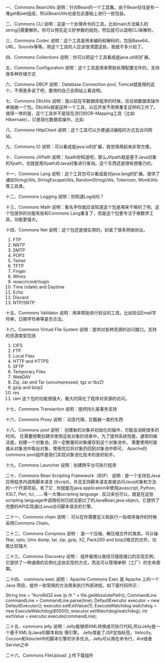 一、Commons BeanUtils 
说明：针对Bean的一个工具集。由于Bean往往是有一堆get和set组成，所以BeanUtils也是在此基础上进行一些包装。 

二、Commons CLI 
说明：这是一个处理命令的工具。比如main方法输入的string[]需要解析。你可以预先定义好参数的规则，然后就可以调用CLI来解析。 

三、Commons Codec 
说明：这个工具是用来编码和解码的，包括Base64，URL，Soundx等等。用这个工具的人应该很清楚这些，我就不多介绍了。 

四、Commons Collections 
说明：你可以把这个工具看成是java.util的扩展。 

五、Commons Configuration 
说明：这个工具是用来帮助处理配置文件的，支持很多种存储方式 

六、Commons DBCP 
说明：Database Connection pool, Tomcat就是用的这个，不用我多说了吧，要用的自己去网站上看说明。 

七、Commons DbUtils 
说明：我以前在写数据库程序的时候，往往把数据库操作单独做一个包。DbUtils就是这样一个工具，以后开发不用再重复这样的工作了。值得一体的是，这个工具并不是现在流行的OR-Mapping工具（比如Hibernate），只是简化数据库操作，比如 

八、Commons HttpClient 
说明：这个工具可以方便通过编程的方式去访问网站。 

九、Commons IO 
说明：可以看成是java.io的扩展，我觉得用起来非常方便。 

十、Commons JXPath 
说明：Xpath你知道吧，那么JXpath就是基于Java对象的Xpath，也就是用Xpath对Java对象进行查询。这个东西还是很有想像力的。 

十一、Commons Lang 
说明：这个工具包可以看成是对java.lang的扩展。提供了诸如StringUtils, StringEscapeUtils, RandomStringUtils, Tokenizer, WordUtils等工具类。 

十二、Commons Logging 
说明：你知道Log4j吗？ 

十三、Commons Math 
说明：看名字你就应该知道这个包是用来干嘛的了吧。这个包提供的功能有些和Commons Lang重复了，但是这个包更专注于做数学工具，功能更强大。 

十四、Commons Net 
说明：这个包还是很实用的，封装了很多网络协议。 
1. FTP 
2. NNTP 
3. SMTP 
4. POP3 
5. Telnet 
6. TFTP 
7. Finger 
8. Whois 
9. rexec/rcmd/rlogin 
10. Time (rdate) and Daytime 
11. Echo 
12. Discard 
13. NTP/SNTP 

十五、Commons Validator 
说明：用来帮助进行验证的工具。比如验证Email字符串，日期字符串等是否合法。 

十六、Commons Virtual File System 
说明：提供对各种资源的访问接口。支持的资源类型包括 

1. CIFS 
2. FTP 
3. Local Files 
4. HTTP and HTTPS 
5. SFTP 
6. Temporary Files 
7. WebDAV 
8. Zip, Jar and Tar (uncompressed, tgz or tbz2) 
9. gzip and bzip2 
10. res 
11. ram 
这个包的功能很强大，极大的简化了程序对资源的访问。 


十七、Commons Transaction 
说明：提供持久层事务支持 

十六、Commons Proxy 
说明： 动态代理，拦截器一类的东西 

十八、Commons pool 
说明： 创建新的对象并初始化的操作，可能会消耗很多的时间。 
在需要频繁创建并使用这些对象的场景中，为了提供系统性能，通常的做法是，创建一个对象池，将一定数量的对象缓存到这个对象池中。 
需要使用时直接从对象池中取出对象，使用完后将对象扔回到对象池中即可。 
Apache的commons pool组件是我们实现对象池化技术的良好助手。 

十九、Commons Launcher 
说明：创建跨平台可执行程序 

二十、Commons Bean Scripting Framework（BSF） 
说明：是一个支持在Java应用程序内调用脚本语言 (Script)，并且支持脚本语言直接访问Java对象和方法的一个开源项目。有了它 , 你就能在java application中使用javascript, Python, XSLT, Perl, tcl, ……等一大堆scripting language 
. 反过来也可以，就是在这些scripting language中调用任何已经注册过了的JavaBean,java object。它提供了完整的API实现通过Java访问脚本语言的引擎。 

二十一、Commons chain 
说明： 可以在你需要定义和执行一些顺序操作的时候采用Commons Chain。 

二十二、Commons Compress 
说明： 是一个压缩、解压缩文件的类库。可以操作ar, cpio, Unix dump, tar, zip, gzip, XZ, Pack200 and bzip2格式的文件，功能比较强大 


二十三、Commons Discovery 
说明： 组件被用以查找可插拔接口的实现实例，它提供了一种通用的实例化这些实现的方式，而且可以管理单例（工厂）的生命周期。 

二十四、 commons exec 
说明： Apache Commons Exec 是 Apache 上的一个 Java 项目，提供一些常用的方法用来执行外部进程，如下面代码所示： 

String line = &quot;AcroRd32.exe /p /h &quot; + file.getAbsolutePath(); 
CommandLine commandLine = CommandLine.parse(line); 
DefaultExecutor executor = new DefaultExecutor(); 
executor.setExitValue(1); 
ExecuteWatchdog watchdog = new ExecuteWatchdog(60000); 
executor.setWatchdog(watchdog); 
int exitValue = executor.execute(commandLine); 

二十五、commons jelly 
说明：Jelly能够把XML转换成可执行代码,所以Jelly是一个基于XML与Java的脚本和处 理引擎。 Jelly借鉴了JSP定指标签，Velocity, Cocoon和Xdoclet中的脚本引擎的许多优点。Jelly可以用在命令行，Ant或者Servlet之中 

二十六、Commons FileUpload 
上传下载组件 
